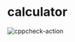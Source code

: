 # calculator
![cppcheck-action](https://github.com/99002755/calculator/workflows/cppcheck-action/badge.svg)
